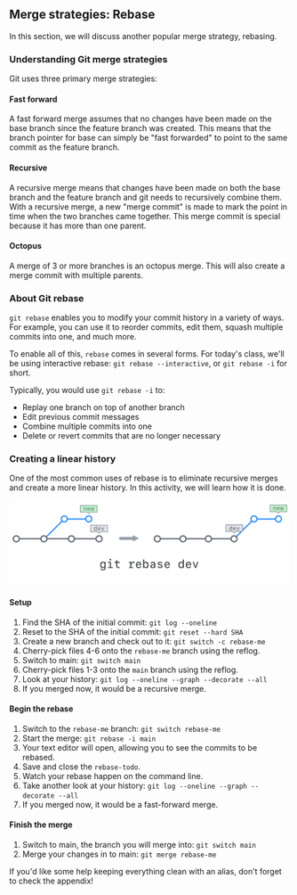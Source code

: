 ## Merge strategies: Rebase

In this section, we will discuss another popular merge strategy, rebasing.

### Understanding Git merge strategies

Git uses three primary merge strategies:

#### Fast forward

A fast forward merge assumes that no changes have been made on the base branch since the feature branch was created. This means that the branch pointer for base can simply be "fast forwarded" to point to the same commit as the feature branch.

#### Recursive

A recursive merge means that changes have been made on both the base branch and the feature branch and git needs to recursively combine them. With a recursive merge, a new "merge commit" is made to mark the point in time when the two branches came together. This merge commit is special because it has more than one parent.

#### Octopus

A merge of 3 or more branches is an octopus merge. This will also create a merge commit with multiple parents.

### About Git rebase

`git rebase` enables you to modify your commit history in a variety of ways. For example, you can use it to reorder commits, edit them, squash multiple commits into one, and much more.

To enable all of this, `rebase` comes in several forms. For today's class, we'll be using interactive rebase: `git rebase --interactive`, or `git rebase -i` for short.

Typically, you would use `git rebase -i` to:

- Replay one branch on top of another branch
- Edit previous commit messages
- Combine multiple commits into one
- Delete or revert commits that are no longer necessary

### Creating a linear history

One of the most common uses of rebase is to eliminate recursive merges and create a more linear history. In this activity, we will learn how it is done.

![Git Rebase](./img/git-rebase.png)

#### Setup

1. Find the SHA of the initial commit: `git log --oneline`
1. Reset to the SHA of the initial commit: `git reset --hard SHA`
1. Create a new branch and check out to it: `git switch -c rebase-me`
1. Cherry-pick files 4-6 onto the `rebase-me` branch using the reflog.
1. Switch to main: `git switch main`
1. Cherry-pick files 1-3 onto the `main` branch using the reflog.
1. Look at your history: `git log --oneline --graph --decorate --all`
1. If you merged now, it would be a recursive merge.

#### Begin the rebase

1. Switch to the `rebase-me` branch: `git switch rebase-me`
1. Start the merge: `git rebase -i main`
1. Your text editor will open, allowing you to see the commits to be rebased.
1. Save and close the `rebase-todo`.
1. Watch your rebase happen on the command line.
1. Take another look at your history: `git log --oneline --graph --decorate --all`
1. If you merged now, it would be a fast-forward merge.

#### Finish the merge

1. Switch to main, the branch you will merge into: `git switch main`
1. Merge your changes in to main: `git merge rebase-me`

If you'd like some help keeping everything clean with an alias, don't forget to check the appendix!

